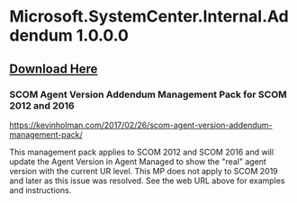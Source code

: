 # Microsoft.SystemCenter.Internal.Addendum 1.0.0.0

## [Download Here][Download]

[Download]: https://github.com/thekevinholman/SCOM.Agent.Version.Addendum.Management.Pack/archive/refs/heads/main.zip

### SCOM Agent Version Addendum Management Pack for SCOM 2012 and 2016

https://kevinholman.com/2017/02/26/scom-agent-version-addendum-management-pack/

This management pack applies to SCOM 2012 and SCOM 2016 and will update the Agent Version in Agent Managed to show the "real" agent version with the current UR level.  This MP does not apply to SCOM 2019 and later as this issue was resolved.  See the web URL above for examples and instructions.
